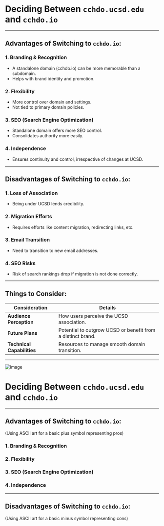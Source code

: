 # Deciding Between `cchdo.ucsd.edu` and `cchdo.io`

---

## **Advantages of Switching to `cchdo.io`:**

### 1. **Branding & Recognition**
   - A standalone domain (cchdo.io) can be more memorable than a subdomain.
   - Helps with brand identity and promotion.

### 2. **Flexibility**
   - More control over domain and settings.
   - Not tied to primary domain policies.

### 3. **SEO (Search Engine Optimization)**
   - Standalone domain offers more SEO control.
   - Consolidates authority more easily.

### 4. **Independence**
   - Ensures continuity and control, irrespective of changes at UCSD.

---

## **Disadvantages of Switching to `cchdo.io`:**

### 1. **Loss of Association**
   - Being under UCSD lends credibility.

### 2. **Migration Efforts**
   - Requires efforts like content migration, redirecting links, etc.

### 3. **Email Transition**
   - Need to transition to new email addresses.

### 4. **SEO Risks**
   - Risk of search rankings drop if migration is not done correctly.

---

## **Things to Consider:**

| **Consideration** | **Details** |
| --- | --- |
| **Audience Perception** | How users perceive the UCSD association. |
| **Future Plans** | Potential to outgrow UCSD or benefit from a distinct brand. |
| **Technical Capabilities** | Resources to manage smooth domain transition. |

---

![image](files/Users/jzhang/Desktop/Isolated.png)





# Deciding Between `cchdo.ucsd.edu` and `cchdo.io`

---

## **Advantages of Switching to `cchdo.io`:**

(Using ASCII art for a basic plus symbol representing pros)




### 1. **Branding & Recognition**
### 2. **Flexibility**
### 3. **SEO (Search Engine Optimization)**
### 4. **Independence**

---

## **Disadvantages of Switching to `cchdo.io`:**

(Using ASCII art for a basic minus symbol representing cons)


